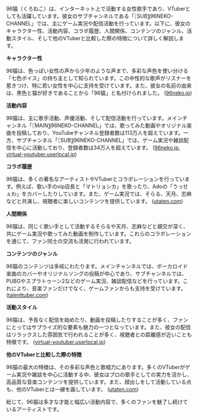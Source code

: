 96猫（くろねこ）は、インターネット上で活動する女性歌手であり、VTuberとしても活躍しています。彼女のサブチャンネルである「〖SUB〗96NEKO-CHANNEL」では、主にゲーム実況や配信活動を行っています。以下に、彼女のキャラクター性、活動内容、コラボ履歴、人間関係、コンテンツのジャンル、活動スタイル、そして他のVTuberと比較した際の特徴について詳しく解説します。

**キャラクター性**

96猫は、色っぽい女性の声から少年のような声まで、多彩な声色を使い分ける「七色ボイス」の持ち主として知られています。この中性的な歌声がリスナーを惹きつけ、特に若い女性を中心に支持を受けています。また、彼女の名前の由来は、黒色と猫が好きであることから「96猫」と名付けられました。 ([96neko.jp](https://96neko.jp/profile/?utm_source=openai))

**活動内容**

96猫は、主に歌手活動、声優活動、そして配信活動を行っています。メインチャンネル「〖MAIN〗96NEKO-CHANNEL」では、歌ってみた動画やオリジナル楽曲を投稿しており、YouTubeチャンネル登録者数は113万人を超えています。一方、サブチャンネル「〖SUB〗96NEKO-CHANNEL」では、ゲーム実況や雑談配信を中心に活動しており、登録者数は34万人を超えています。 ([96neko.jp](https://96neko.jp/profile/?utm_source=openai), [virtual-youtuber.userlocal.jp](https://virtual-youtuber.userlocal.jp/user/2FAA06B6D924E510_591fea?utm_source=openai))

**コラボ履歴**

96猫は、多くの著名なアーティストやVTuberとコラボレーションを行っています。例えば、歌い手のvip店長と「マトリョシカ」を歌ったり、Adoの「うっせぇわ」をカバーしたりしています。また、ゲーム実況では、そらる、天月、志麻などと共演し、視聴者に楽しいコンテンツを提供しています。 ([utaten.com](https://utaten.com/specialArticle/index/6952?utm_source=openai))

**人間関係**

96猫は、同じく歌い手として活動するそらるや天月、志麻などと親交が深く、共にゲーム実況や歌ってみた動画を制作しています。これらのコラボレーションを通じて、ファン同士の交流も活発に行われています。

**コンテンツのジャンル**

96猫のコンテンツは多岐にわたります。メインチャンネルでは、ボーカロイド楽曲のカバーやオリジナルソングの投稿が中心であり、サブチャンネルでは、PUBGやスプラトゥーン2などのゲーム実況、雑談配信などを行っています。これにより、音楽ファンだけでなく、ゲームファンからも支持を受けています。 ([talenttuber.com](https://talenttuber.com/pc/view/96neko.html?utm_source=openai))

**活動スタイル**

96猫は、予告なく配信を始めたり、動画を投稿したりすることが多く、ファンにとってはサプライズ的な要素も魅力の一つとなっています。また、彼女の配信はリラックスした雰囲気で行われることが多く、視聴者との距離感が近いことも特徴です。 ([virtual-youtuber.userlocal.jp](https://virtual-youtuber.userlocal.jp/user/2FAA06B6D924E510_591fea?utm_source=openai))

**他のVTuberと比較した際の特徴**

96猫の最大の特徴は、その多彩な声色と歌唱力にあります。多くのVTuberがゲーム実況や雑談を中心に活動する中、彼女はプロの歌手としての実力を活かし、高品質な音楽コンテンツを提供しています。また、顔出しをして活動している点も、他のVTuberとは一線を画しています。 ([utaten.com](https://utaten.com/specialArticle/index/6952?utm_source=openai))

総じて、96猫は多才な才能と幅広い活動内容で、多くのファンを魅了し続けているアーティストです。 